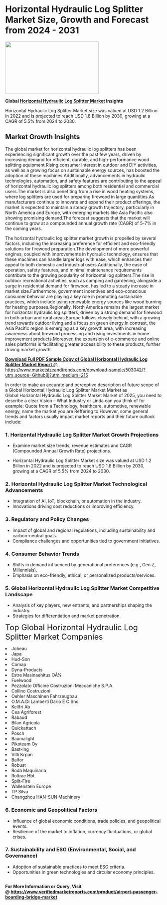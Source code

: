 <H1>Horizontal Hydraulic Log Splitter Market Size, Growth and Forecast from 2024 - 2031</H1><img class="aligncenter size-medium wp-image-584254" src="https://thirdeyenews.in/wp-content/uploads/2024/09/Global-Market-Research-300x168.jpeg" alt="" width="300" height="168" /><p><strong>Global&nbsp;<a href="https://www.marketsizeandtrends.com/download-sample/503042/?utm_source=Github8j?utm_medium=215">Horizontal Hydraulic Log Splitter Market</a> Insights</strong></p><p>Horizontal Hydraulic Log Splitter Market size was valued at USD 1.2 Billion in 2022 and is projected to reach USD 1.8 Billion by 2030, growing at a CAGR of 5.5% from 2024 to 2030.</p><p><h2>Market Growth Insights</h2> <p>The global market for horizontal hydraulic log splitters has been experiencing significant growth over the past few years, driven by increasing demand for efficient, durable, and high-performance wood splitting equipment.Rising consumer interest in outdoor and DIY activities, as well as a growing focus on sustainable energy sources, has boosted the adoption of these machines.Additionally, advancements in hydraulic technologies, automation, and safety features are contributing to the appeal of horizontal hydraulic log splitters among both residential and commercial users.The market is also benefiting from a rise in wood heating systems, where log splitters are used for preparing firewood in large quantities.As manufacturers continue to innovate and expand their product offerings, the market is expected to maintain a steady growth trajectory, particularly in North America and Europe, with emerging markets like Asia Pacific also showing promising demand.The forecast suggests that the market will continue to grow at a compounded annual growth rate (CAGR) of 5-7% in the coming years.</p> <p><a href="#"></a></p> <p>The horizontal hydraulic log splitter market growth is propelled by several factors, including the increasing preference for efficient and eco-friendly solutions for firewood preparation.The development of more powerful engines, coupled with improvements in hydraulic technology, ensures that these machines can handle larger logs with ease, which enhances their appeal to both domestic and industrial users.Additionally, the ease of operation, safety features, and minimal maintenance requirements contribute to the growing popularity of horizontal log splitters.The rise in outdoor recreational activities, such as camping and gardening, alongside a surge in residential demand for firewood, has led to a steady increase in market size.Furthermore, government incentives and eco-conscious consumer behavior are playing a key role in promoting sustainable practices, which include using renewable energy sources like wood burning for heating purposes.Regionally, North America remains the largest market for horizontal hydraulic log splitters, driven by a strong demand for firewood in both urban and rural areas.Europe follows closely behind, with a growing trend towards outdoor living and a focus on green energy.In contrast, the Asia Pacific region is emerging as a key growth area, with increasing awareness about firewood processing and rising investments in home improvement products.Moreover, the expansion of e-commerce and online sales platforms is facilitating greater accessibility to these products, further driving market growth.<p><a href="#"></p><p><span class=""><strong>Download Full PDF Sample Copy of Global Horizontal Hydraulic Log Splitter Market Report</strong> @ <a href="https://www.marketsizeandtrends.com/download-sample/503042/?utm_source=Github8j?utm_medium=215" target="_blank">https://www.marketsizeandtrends.com/download-sample/503042/?utm_source=Github8j?utm_medium=215</a></span></p><p>In order to make an accurate and perceptive description of future scope of a Global&nbsp;Horizontal Hydraulic Log Splitter Market Market as Global&nbsp;Horizontal Hydraulic Log Splitter Market Market of 2025, you need to describe a clear Vision &ndash; What Industry or Linda can you think of for example: Quote from a Technology, healthcare, automotive, renewable energy, name the market you are Reffering to.However, some general trends and factors usually impact market reports and their future outlook include:</p><h3>1.&nbsp;<strong>Horizontal Hydraulic Log Splitter Market Growth Projections</strong></h3><ul><li>Examine market size trends, revenue estimates and CAGR (Compounded Annual Growth Rate) projections.</li><li><p>Horizontal Hydraulic Log Splitter Market size was valued at USD 1.2 Billion in 2022 and is projected to reach USD 1.8 Billion by 2030, growing at a CAGR of 5.5% from 2024 to 2030.</p></li></ul><h3>2.&nbsp;<strong>Horizontal Hydraulic Log Splitter Market Technological Advancements</strong></h3><ul><li>Integration of AI, IoT, blockchain, or automation in the industry.</li><li>Innovations driving cost reductions or improving efficiency.</li></ul><h3>3.&nbsp;<strong>Regulatory and Policy Changes</strong></h3><ul><li>Impact of global and regional regulations, including sustainability and carbon-neutral goals.</li><li>Compliance challenges and opportunities tied to government initiatives.</li></ul><h3>4.&nbsp;<strong>Consumer Behavior Trends</strong></h3><ul><li>Shifts in demand influenced by generational preferences (e.g., Gen Z, Millennials).</li><li>Emphasis on eco-friendly, ethical, or personalized products/services.</li></ul><h3>5.&nbsp;<strong>Global Horizontal Hydraulic Log Splitter Market Competitive Landscape</strong></h3><ul><li>Analysis of key players, new entrants, and partnerships shaping the industry.</li><li>Strategies for differentiation and market penetration.</li></ul><p data-pm-slice="1 1 []"><span style="color: inherit; font-family: inherit; font-size: 25px;">Top Global Horizontal Hydraulic Log Splitter Market Companies</span></p><div class="" data-test-id=""><p><li>Jobeau</li><li> Japa</li><li> Hud-Son</li><li> Comap</li><li> Dyna-Products</li><li> Estre Masinaehitus OÃ¼</li><li> Fuelwood</li><li> Pezzolato Officine Costruzioni Meccaniche S.P.A.</li><li> Collino Costruzioni</li><li> Oehler Maschinen Fahrzeugbau</li><li> O.M.A.Di Lamberti Dario E C.Snc</li><li> Kellfri Ab</li><li> Cea Agriforest</li><li> Rabaud</li><li> Bilan Agricola</li><li> Quickattach</li><li> Posch</li><li> Baumalight</li><li> Pikoteam Oy</li><li> Bast-Ing</li><li> Vitli Krpan</li><li> Balfor</li><li> Robust</li><li> Roda Maquinaria</li><li> Roltrac Hbt</li><li> Split-Fire</li><li> Wallenstein Europe</li><li> TP Silva</li><li> Changzhou HAN-SUN Machinery</li></p></div><h3>6.&nbsp;<strong>Economic and Geopolitical Factors</strong></h3><ul><li>Influence of global economic conditions, trade policies, and geopolitical events.</li><li>Resilience of the market to inflation, currency fluctuations, or global crises.</li></ul><h3>7.&nbsp;<strong>Sustainability and ESG (Environmental, Social, and Governance)</strong></h3><ul><li>Adoption of sustainable practices to meet ESG criteria.</li><li>Opportunities in green technologies and circular economy principles.</li></ul><h2><strong style="font-size: 14px;">For More Information or Query, Visit @&nbsp;</strong><a style="background-color: #ffffff; font-size: 14px;" href="https://www.marketsizeandtrends.com/report/horizontal-hydraulic-log-splitter-market/" target="_blank">https://www.verifiedmarketreports.com/product/airport-passenger-boarding-bridge-market</a></h2>